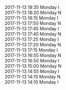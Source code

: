2017-11-13 18:35 Monday  I  
2017-11-13 18:20 Monday  N  
2017-11-13 18:15 Monday  I  
2017-11-13 17:50 Monday  N  
2017-11-13 17:45 Monday  I  
2017-11-13 17:40 Monday  N  
2017-11-13 17:25 Monday  I  
2017-11-13 17:20 Monday  N  
2017-11-13 17:15 Monday  I  
2017-11-13 16:55 Monday  N  
2017-11-13 16:50 Monday  I  
2017-11-13 15:00 Monday  N  
2017-11-13 14:55 Monday  I  
2017-11-13 14:15 Monday  N  
2017-11-13 14:10 Monday  I  
